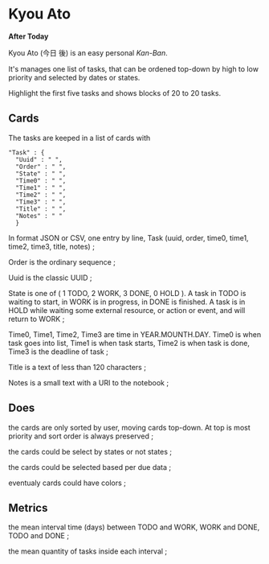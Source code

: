 # Kyou Ato

__After Today__

Kyou Ato (今日 後) is an easy personal *Kan-Ban*. 

It's manages one list of tasks, that can be ordened top-down by high to low priority and selected by dates or states.

Highlight the first five tasks and shows blocks of 20 to 20 tasks.

## Cards

The tasks are keeped in a list of cards with
     
    "Task" : {
      "Uuid" : " ",
      "Order" : " ",
      "State" : " ",
      "Time0" : " ",
      "Time1" : " ",
      "Time2" : " ",
      "Time3" : " ",
      "Title" : " ",
      "Notes" : " "
      }

In format JSON or CSV, one entry by line, Task (uuid, order, time0, time1, time2, time3, title, notes) ;

Order is the ordinary sequence ;
  
  Uuid is the classic UUID ;
  
  State is one of ( 1 TODO, 2 WORK, 3 DONE, 0 HOLD ). 
      A task in TODO is waiting to start, in WORK is in progress, in DONE is finished. 
      A task is in HOLD while waiting some external resource, or action or event, and will return to WORK ;
  
  Time0, Time1, Time2, Time3 are time in YEAR.MOUNTH.DAY. 
      Time0 is when task goes into list, 
      Time1 is when task starts, 
      Time2 is when task is done, 
      Time3 is the deadline of task ;

  Title is a text of less than 120 characters ;

  Notes is a small text with a URI to the notebook ;

## Does

the cards are only sorted by user, moving cards top-down.
    At top is most priority and sort order is always preserved ;

the cards could be select by states or not states ;

the cards could be selected based per due data ;

eventualy cards could have colors ;

## Metrics

the mean interval time (days) between 
    TODO and WORK, WORK and DONE, TODO and DONE ;

the mean quantity of tasks inside each interval ;



  

